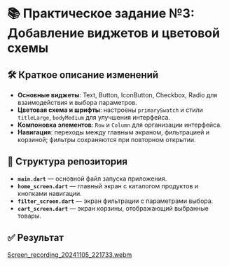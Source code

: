 # 📚 Практическое задание №3: Добавление виджетов и цветовой схемы

## 🛠️ Краткое описание изменений
- **Основные виджеты**: Text, Button, IconButton, Checkbox, Radio для взаимодействия и выбора параметров.
- **Цветовая схема и шрифты**: настроены `primarySwatch` и стили `titleLarge`, `bodyMedium` для улучшения интерфейса.
- **Компоновка элементов**: `Row` и `Column` для организации интерфейса.
- **Навигация**: переходы между главным экраном, фильтрацией и корзиной; фильтры сохраняются при повторном открытии.

## 📂 Структура репозитория
- **`main.dart`** — основной файл запуска приложения.
- **`home_screen.dart`** — главный экран с каталогом продуктов и кнопками навигации.
- **`filter_screen.dart`** — экран фильтрации с параметрами выбора.
- **`cart_screen.dart`** — экран корзины, отображающий выбранные товары.

## ✅ Результат

[Screen_recording_20241105_221733.webm](https://github.com/user-attachments/assets/7ceadf94-0e99-4fb5-9d05-3453d70abfa4)